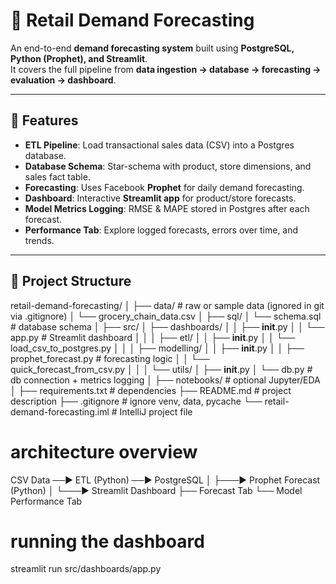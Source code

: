 # 🛒 Retail Demand Forecasting

An end-to-end **demand forecasting system** built using **PostgreSQL, Python (Prophet), and Streamlit**.  
It covers the full pipeline from **data ingestion → database → forecasting → evaluation → dashboard**.

---

## 🚀 Features
- **ETL Pipeline**: Load transactional sales data (CSV) into a Postgres database.  
- **Database Schema**: Star-schema with product, store dimensions, and sales fact table.  
- **Forecasting**: Uses Facebook **Prophet** for daily demand forecasting.  
- **Dashboard**: Interactive **Streamlit app** for product/store forecasts.  
- **Model Metrics Logging**: RMSE & MAPE stored in Postgres after each forecast.  
- **Performance Tab**: Explore logged forecasts, errors over time, and trends.  

---

## 📂 Project Structure

retail-demand-forecasting/
│
├── data/                          # raw or sample data (ignored in git via .gitignore)
│   └── grocery_chain_data.csv
│
├── sql/
│   └── schema.sql                 # database schema
│
├── src/
│   ├── dashboards/
│   │   ├── __init__.py
│   │   └── app.py                 # Streamlit dashboard
│   │
│   ├── etl/
│   │   ├── __init__.py
│   │   └── load_csv_to_postgres.py
│   │
│   ├── modelling/
│   │   ├── __init__.py
│   │   ├── prophet_forecast.py    # forecasting logic
│   │   └── quick_forecast_from_csv.py
│   │
│   └── utils/
│       ├── __init__.py
│       └── db.py                  # db connection + metrics logging
│
├── notebooks/                     # optional Jupyter/EDA
│
├── requirements.txt               # dependencies
├── README.md                      # project description
├── .gitignore                     # ignore venv, data, pycache
└── retail-demand-forecasting.iml  # IntelliJ project file

# architecture overview
CSV Data  ──►  ETL (Python)  ──►  PostgreSQL
                               │
                               ├───►  Prophet Forecast (Python)
                               │
                               └───►  Streamlit Dashboard
                                        ├── Forecast Tab
                                        └── Model Performance Tab

# running the dashboard
streamlit run src/dashboards/app.py
